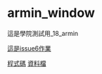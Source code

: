 # armin_window
這是學院測試用_18_armin


[這是issue6作業](https://github.com/arminlinster/armin_window/download/issue6)

[程式碼](./lesson2.ipynb)
[資料檔](./aqi2.json)  
